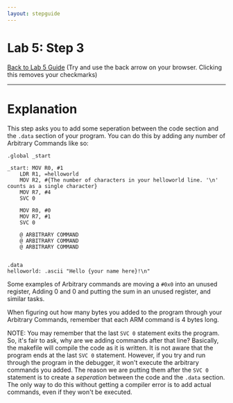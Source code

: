 ```yaml
---
layout: stepguide
---
```

# Lab 5: Step 3
[Back to Lab 5 Guide](./guide.md) (Try and use the back arrow on your browser. Clicking this removes your checkmarks)

---
# Explanation
This step asks you to add some seperation between the code section and the `.data` section of your program. You can do this by adding any number of Arbitrary Commands like so:
```ARM
.global _start

_start: MOV R0, #1
    LDR R1, =helloworld
    MOV R2, #{The number of characters in your helloworld line. '\n' counts as a single character}
    MOV R7, #4
    SVC 0

    MOV R0, #0
    MOV R7, #1
    SVC 0

    @ ARBITRARY COMMAND
    @ ARBITRARY COMMAND
    @ ARBITRARY COMMAND


.data
helloworld: .ascii "Hello {your name here}!\n"
```
Some examples of Arbitrary commands are moving a `#0x0` into an unused register, Adding 0 and 0 and putting the sum in an unused register, and similar tasks.

When figuring out how many bytes you added to the program through your Arbitrary Commands, remember that each ARM command is 4 bytes long.

NOTE:
You may remember that the last `SVC 0` statement exits the program. So, it's fair to ask, why are we adding commands after that line? Basically, the makefile will compile the code as it is written. It is not aware that the program ends at the last `SVC 0` statement. However, if you try and run through the program in the debugger, it won't execute the arbitrary commands you added. The reason we are putting them after the `SVC 0` statement is to create a *seperation* between the code and the `.data` section. The only way to do this without getting a compiler error is to add actual commands, even if they won't be executed.


